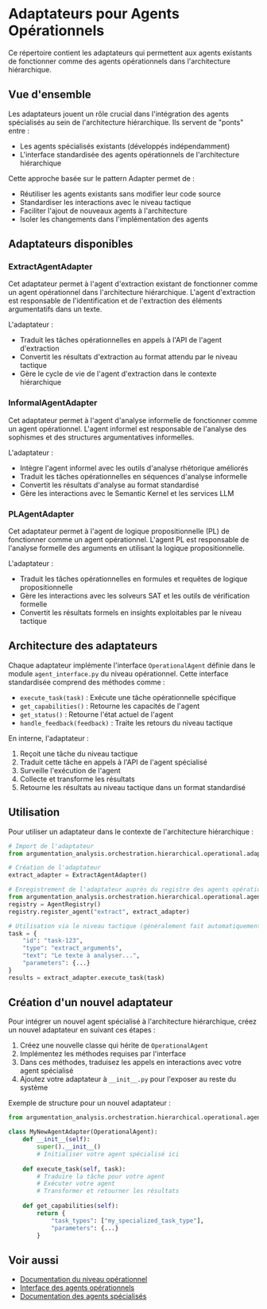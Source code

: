 # Adaptateurs pour Agents Opérationnels

Ce répertoire contient les adaptateurs qui permettent aux agents existants de fonctionner comme des agents opérationnels dans l'architecture hiérarchique.

## Vue d'ensemble

Les adaptateurs jouent un rôle crucial dans l'intégration des agents spécialisés au sein de l'architecture hiérarchique. Ils servent de "ponts" entre :

- Les agents spécialisés existants (développés indépendamment)
- L'interface standardisée des agents opérationnels de l'architecture hiérarchique

Cette approche basée sur le pattern Adapter permet de :

- Réutiliser les agents existants sans modifier leur code source
- Standardiser les interactions avec le niveau tactique
- Faciliter l'ajout de nouveaux agents à l'architecture
- Isoler les changements dans l'implémentation des agents

## Adaptateurs disponibles

### ExtractAgentAdapter

Cet adaptateur permet à l'agent d'extraction existant de fonctionner comme un agent opérationnel dans l'architecture hiérarchique. L'agent d'extraction est responsable de l'identification et de l'extraction des éléments argumentatifs dans un texte.

L'adaptateur :
- Traduit les tâches opérationnelles en appels à l'API de l'agent d'extraction
- Convertit les résultats d'extraction au format attendu par le niveau tactique
- Gère le cycle de vie de l'agent d'extraction dans le contexte hiérarchique

### InformalAgentAdapter

Cet adaptateur permet à l'agent d'analyse informelle de fonctionner comme un agent opérationnel. L'agent informel est responsable de l'analyse des sophismes et des structures argumentatives informelles.

L'adaptateur :
- Intègre l'agent informel avec les outils d'analyse rhétorique améliorés
- Traduit les tâches opérationnelles en séquences d'analyse informelle
- Convertit les résultats d'analyse au format standardisé
- Gère les interactions avec le Semantic Kernel et les services LLM

### PLAgentAdapter

Cet adaptateur permet à l'agent de logique propositionnelle (PL) de fonctionner comme un agent opérationnel. L'agent PL est responsable de l'analyse formelle des arguments en utilisant la logique propositionnelle.

L'adaptateur :
- Traduit les tâches opérationnelles en formules et requêtes de logique propositionnelle
- Gère les interactions avec les solveurs SAT et les outils de vérification formelle
- Convertit les résultats formels en insights exploitables par le niveau tactique

## Architecture des adaptateurs

Chaque adaptateur implémente l'interface `OperationalAgent` définie dans le module `agent_interface.py` du niveau opérationnel. Cette interface standardisée comprend des méthodes comme :

- `execute_task(task)` : Exécute une tâche opérationnelle spécifique
- `get_capabilities()` : Retourne les capacités de l'agent
- `get_status()` : Retourne l'état actuel de l'agent
- `handle_feedback(feedback)` : Traite les retours du niveau tactique

En interne, l'adaptateur :
1. Reçoit une tâche du niveau tactique
2. Traduit cette tâche en appels à l'API de l'agent spécialisé
3. Surveille l'exécution de l'agent
4. Collecte et transforme les résultats
5. Retourne les résultats au niveau tactique dans un format standardisé

## Utilisation

Pour utiliser un adaptateur dans le contexte de l'architecture hiérarchique :

```python
# Import de l'adaptateur
from argumentation_analysis.orchestration.hierarchical.operational.adapters import ExtractAgentAdapter

# Création de l'adaptateur
extract_adapter = ExtractAgentAdapter()

# Enregistrement de l'adaptateur auprès du registre des agents opérationnels
from argumentation_analysis.orchestration.hierarchical.operational.agent_registry import AgentRegistry
registry = AgentRegistry()
registry.register_agent("extract", extract_adapter)

# Utilisation via le niveau tactique (généralement fait automatiquement)
task = {
    "id": "task-123",
    "type": "extract_arguments",
    "text": "Le texte à analyser...",
    "parameters": {...}
}
results = extract_adapter.execute_task(task)
```

## Création d'un nouvel adaptateur

Pour intégrer un nouvel agent spécialisé à l'architecture hiérarchique, créez un nouvel adaptateur en suivant ces étapes :

1. Créez une nouvelle classe qui hérite de `OperationalAgent`
2. Implémentez les méthodes requises par l'interface
3. Dans ces méthodes, traduisez les appels en interactions avec votre agent spécialisé
4. Ajoutez votre adaptateur à `__init__.py` pour l'exposer au reste du système

Exemple de structure pour un nouvel adaptateur :

```python
from argumentation_analysis.orchestration.hierarchical.operational.agent_interface import OperationalAgent

class MyNewAgentAdapter(OperationalAgent):
    def __init__(self):
        super().__init__()
        # Initialiser votre agent spécialisé ici
        
    def execute_task(self, task):
        # Traduire la tâche pour votre agent
        # Exécuter votre agent
        # Transformer et retourner les résultats
        
    def get_capabilities(self):
        return {
            "task_types": ["my_specialized_task_type"],
            "parameters": {...}
        }
```

## Voir aussi

- [Documentation du niveau opérationnel](../README.md)
- [Interface des agents opérationnels](../agent_interface.py)
- [Documentation des agents spécialisés](../../../../agents/core/README.md)